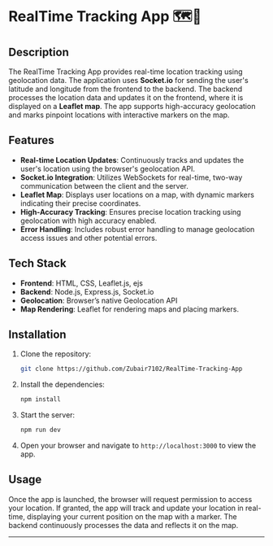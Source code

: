 
# RealTime Tracking App 🗺️📍

## Description
The RealTime Tracking App provides real-time location tracking using geolocation data. The application uses **Socket.io** for sending the user's latitude and longitude from the frontend to the backend. The backend processes the location data and updates it on the frontend, where it is displayed on a **Leaflet map**. The app supports high-accuracy geolocation and marks pinpoint locations with interactive markers on the map.

## Features
- **Real-time Location Updates**: Continuously tracks and updates the user's location using the browser's geolocation API.
- **Socket.io Integration**: Utilizes WebSockets for real-time, two-way communication between the client and the server.
- **Leaflet Map**: Displays user locations on a map, with dynamic markers indicating their precise coordinates.
- **High-Accuracy Tracking**: Ensures precise location tracking using geolocation with high accuracy enabled.
- **Error Handling**: Includes robust error handling to manage geolocation access issues and other potential errors.

## Tech Stack 
- **Frontend**: HTML, CSS, Leaflet.js, ejs
- **Backend**: Node.js, Express.js, Socket.io
- **Geolocation**: Browser’s native Geolocation API
- **Map Rendering**: Leaflet for rendering maps and placing markers.

## Installation

1. Clone the repository:
   ```bash
   git clone https://github.com/Zubair7102/RealTime-Tracking-App
   ```
2. Install the dependencies:
   ```bash
   npm install
   ```
3. Start the server:
   ```bash
   npm run dev
   ```
4. Open your browser and navigate to `http://localhost:3000` to view the app.

## Usage
Once the app is launched, the browser will request permission to access your location. If granted, the app will track and update your location in real-time, displaying your current position on the map with a marker. The backend continuously processes the data and reflects it on the map.

---
